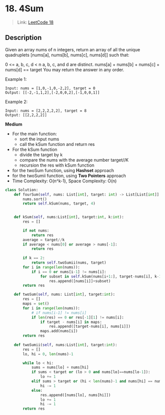 # 18. 4Sum
 > Link: [LeetCode 18](https://leetcode.com/problems/4sum/description/)
 ## Description
Given an array nums of n integers, return an array of all the unique quadruplets [nums[a], nums[b], nums[c], nums[d]] such that:

0 <= a, b, c, d < n
a, b, c, and d are distinct.
nums[a] + nums[b] + nums[c] + nums[d] == target
You may return the answer in any order.  

Example 1:

```
Input: nums = [1,0,-1,0,-2,2], target = 0
Output: [[-2,-1,1,2],[-2,0,0,2],[-1,0,0,1]]
```
Example 2:
```
Input: nums = [2,2,2,2,2], target = 8
Output: [[2,2,2,2]]
```

**Medium**  
- For the main function:
  - sort the input nums
  - call the kSum function and return res
- For the kSum function
  - divide the target by k
  - compare the nums with the average number target//K
  - recursion the res with kSum function
- for the twoSum function, using **Hashset** approach
- for the twoSumii function, using **Two Pointers** approach
- Time Complexity: O(n^k-1), Space Complexity: O(n)
```py
class Solution:
    def fourSum(self, nums: List[int], target: int) -> List[List[int]]:
        nums.sort()
        return self.kSum(nums, target, 4)
         

    def kSum(self, nums:List[int], target:int, k:int):
        res = []

        if not nums:
            return res
        average = target//k
        if average < nums[0] or average > nums[-1]:
            return res
        
        if k == 2:
            return self.twoSumii(nums, target)
        for i in range(len(nums)):
            if i == 0 or nums[i-1] != nums[i]:
                for subset in self.kSum(nums[i+1:], target-nums[i], k-1):
                    res.append([nums[i]]+subset)
        return res

    def twoSum(self, nums: List[int], target:int):
        res = []
        maps = set()
        for i in range(len(nums)):
            # if nums[i-1] != nums[i]
            if len(res) == 0 or res[-1][1] != nums[i]: 
                if target - nums[i] in maps:
                    res.append([target-nums[i], nums[i]])
                maps.add(nums[i])
        return res
    
    def twoSumii(self, nums:List[int], target:int):
        res = []
        lo, hi = 0, len(nums)-1

        while lo < hi:
            sums = nums[lo] + nums[hi]
            if sums < target or (lo > 0 and nums[lo]==nums[lo-1]):
                lo += 1
            elif sums > target or (hi < len(nums)-1 and nums[hi] == nums[hi+1]):
                hi -= 1
            else:
                res.append([nums[lo], nums[hi]])
                lo += 1
                hi -= 1
        return res 
            
```
